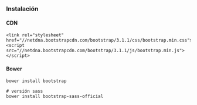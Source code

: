 ### Instalación

#### CDN

```
<link rel="stylesheet" href="//netdna.bootstrapcdn.com/bootstrap/3.1.1/css/bootstrap.min.css">
<script src="//netdna.bootstrapcdn.com/bootstrap/3.1.1/js/bootstrap.min.js"></script>
```

#### Bower

```
bower install bootstrap

# versión sass
bower install bootstrap-sass-official
```

